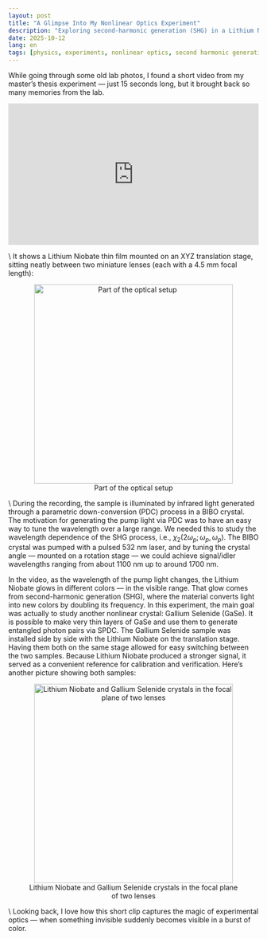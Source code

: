 ```yaml
---
layout: post
title: "A Glimpse Into My Nonlinear Optics Experiment"
description: "Exploring second-harmonic generation (SHG) in a Lithium Niobate thin film using light from a parametric down-conversion process."
date: 2025-10-12
lang: en
tags: [physics, experiments, nonlinear optics, second harmonic generation, lithium niobate]
---
```


While going through some old lab photos, I found a short video from my master’s thesis experiment — just 15 seconds long, but it brought back so many memories from the lab. 

<div style="position: relative; padding-bottom: 56.25%; height: 0; overflow: hidden;">
  <iframe
    src="https://youtube.com/embed/e6lqZKQJmj4?feature=share"
    style="position: absolute; top: 0; left: 0; width: 100%; height: 100%;"
    frameborder="0"
    allowfullscreen>
  </iframe>
</div>

<!--more-->

\\
It shows a Lithium Niobate thin film mounted on an XYZ translation stage, sitting neatly between two miniature lenses (each with a 4.5 mm focal length):

<div style="text-align: center;">
<figure>
    <img src="{{ site.baseurl }}/images/2025-10-12/2025-10-12-Samples-in-focus-collimation-setup.jpeg" 
    width="400"
    alt="Part of the optical setup"
    class="center">
    <figcaption>Part of the optical setup</figcaption>
</figure>
</div>

\\
During the recording, the sample is illuminated by infrared light generated through a parametric down-conversion (PDC) process in a BIBO crystal. The motivation for generating the pump light via PDC was to have an easy way to tune the wavelength over a large range. We needed this to study the wavelength dependence of the SHG process, i.e., $\chi_2(2\omega_p; \omega_p, \omega_p)$. The BIBO crystal was pumped with a pulsed 532 nm laser, and by tuning the crystal angle — mounted on a rotation stage — we could achieve signal/idler wavelengths ranging from about 1100 nm up to around 1700 nm.

In the video, as the wavelength of the pump light changes, the Lithium Niobate glows in different colors — in the visible range. That glow comes from second-harmonic generation (SHG), where the material converts light into new colors by doubling its frequency. In this experiment, the main goal was actually to study another nonlinear crystal: Gallium Selenide (GaSe). It is possible to make very thin layers of GaSe and use them to generate entangled photon pairs via SPDC. The Gallium Selenide sample was installed side by side with the Lithium Niobate on the translation stage. Having them both on the same stage allowed for easy switching between the two samples. Because Lithium Niobate produced a stronger signal, it served as a convenient reference for calibration and verification. Here’s another picture showing both samples:

<div style="text-align: center;">
<figure>
    <img src="{{ site.baseurl }}/images/2025-10-12/2025-10-12-LiN-and-GaSe-on-translation-stage.jpeg" 
    width="400"
    alt="Lithium Niobate and Gallium Selenide crystals in the focal plane of two lenses"
    class="center">
    <figcaption>Lithium Niobate and Gallium Selenide crystals in the focal plane of two lenses</figcaption>
</figure>
</div>

\\
Looking back, I love how this short clip captures the magic of experimental optics — when something invisible suddenly becomes visible in a burst of color.